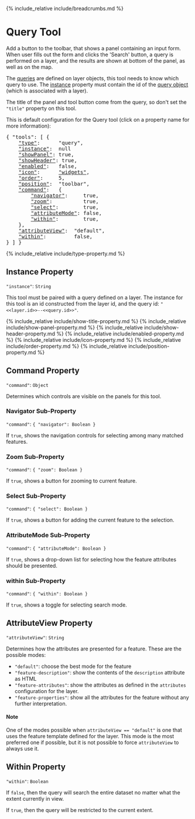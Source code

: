 {% include_relative include/breadcrumbs.md %}

# Query Tool

Add a button to the toolbar, that shows a panel containing an input form.
When user fills out the form and clicks the 'Search' button, a query is performed on a layer, and the results are shown at bottom of the panel, as well as on the map.

The [queries](#queries-layer) are defined on layer objects, this tool needs to know which query to use.
The [instance](#instance-query-tool) property must contain the id of the [query object](#layer-query) (which is associated with a layer).

The title of the panel and tool button come from the query, so don't set the `"title"` property on this tool.

This is default configuration for the Query tool (click on a property name for more information):
<pre>
{ "tools": [ {
    <a href="#type-property"     >"type"</a>:      "query",
    <a href="#instance-property" >"instance"</a>:  null
    <a href="#showpanel-property">"showPanel"</a>: true,
    <a href="#showheader-property">"showHeader"</a>: true,
    <a href="#enabled-property"  >"enabled"</a>:   false,
    <a href="#icon-property"     >"icon"</a>:      <a href="https://material.io/tools/icons/?icon=help" target="material">"widgets"</a>,
    <a href="#order-property"    >"order"</a>:     5,
    <a href="#position-property" >"position"</a>:  "toolbar",
    <a href="#command-property"  >"command"</a>:   {
        <a href="#navigator-sub-property"       >"navigator"</a>:     true,
        <a href="#zoom-sub-property"            >"zoom"</a>:          true,
        <a href="#select-sub-property"          >"select"</a>:        true,
        <a href="#attributemode-sub-property"   >"attributeMode"</a>: false,
        <a href="#within-sub-property"          >"within"</a>:        true,
    },
    <a href="#attributeview-property"  >"attributeView"</a>:  "default",
    <a href="#within-property"         >"within"</a>:         false,
} ] }
</pre>

{% include_relative include/type-property.md %}


## Instance Property
`"instance"`: `String`

This tool must be paired with a query defined on a layer.
The instance for this tool is an id constructed from the layer id, and the query id: `"<<layer.id>>--<<query.id>>"`.


{% include_relative include/show-title-property.md %}
{% include_relative include/show-panel-property.md %}
{% include_relative include/show-header-property.md %}
{% include_relative include/enabled-property.md %}
{% include_relative include/icon-property.md %}
{% include_relative include/order-property.md %}
{% include_relative include/position-property.md %}


## Command Property
`"command"`: `Object`

Determines which controls are visible on the panels for this tool.


### Navigator Sub-Property
`"command"`: `{ "navigator": Boolean }`

If `true`, shows the navigation controls for selecting among many matched features.


### Zoom Sub-Property
`"command"`: `{ "zoom": Boolean }`

If `true`, shows a button for zooming to current feature.


### Select Sub-Property
`"command"`: `{ "select": Boolean }`

If `true`, shows a button for adding the current feature to the selection.


### AttributeMode Sub-Property
`"command"`: `{ "attributeMode": Boolean }`

If `true`, shows a drop-down list for selecting how the feature attributes should be presented.


### within Sub-Property
`"command"`: `{ "within": Boolean }`

If `true`, shows a toggle for selecting search mode.


## AttributeView Property
`"attributeView"`: `String`

Determines how the attributes are presented for a feature.
These are the possible modes:

- `"default"`: choose the best mode for the feature
- `"feature-description"`: show the contents of the `description` attribute as HTML
- `"feature-attributes"`: show the attributes as defined in the `attributes` configuration for the layer.
- `"feature-properties"`: show all the attributes for the feature without any further interpretation.

#### Note

One of the modes possible when `attributeView == "default"` is one that uses the feature template defined for the layer.
This mode is the most preferred one if possible, but it is not possible to force `attributeView` to always use it.


## Within Property
`"within"`: `Boolean`

If `false`, then the query will search the entire dataset no matter what the extent currently in view.

If `true`, then the query will be restricted to the current extent.
